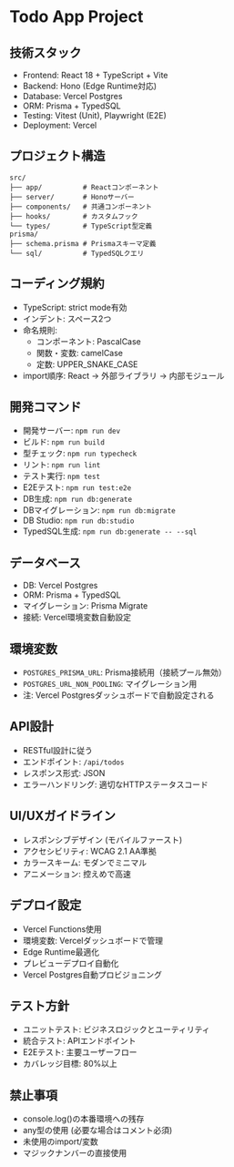 # Todo App Project

## 技術スタック
- Frontend: React 18 + TypeScript + Vite
- Backend: Hono (Edge Runtime対応)
- Database: Vercel Postgres
- ORM: Prisma + TypedSQL
- Testing: Vitest (Unit), Playwright (E2E)
- Deployment: Vercel

## プロジェクト構造
```
src/
├── app/          # Reactコンポーネント
├── server/       # Honoサーバー
├── components/   # 共通コンポーネント
├── hooks/        # カスタムフック
└── types/        # TypeScript型定義
prisma/
├── schema.prisma # Prismaスキーマ定義
└── sql/          # TypedSQLクエリ
```

## コーディング規約
- TypeScript: strict mode有効
- インデント: スペース2つ
- 命名規則:
  - コンポーネント: PascalCase
  - 関数・変数: camelCase
  - 定数: UPPER_SNAKE_CASE
- import順序: React → 外部ライブラリ → 内部モジュール

## 開発コマンド
- 開発サーバー: `npm run dev`
- ビルド: `npm run build`
- 型チェック: `npm run typecheck`
- リント: `npm run lint`
- テスト実行: `npm test`
- E2Eテスト: `npm run test:e2e`
- DB生成: `npm run db:generate`
- DBマイグレーション: `npm run db:migrate`
- DB Studio: `npm run db:studio`
- TypedSQL生成: `npm run db:generate -- --sql`

## データベース
- DB: Vercel Postgres
- ORM: Prisma + TypedSQL
- マイグレーション: Prisma Migrate
- 接続: Vercel環境変数自動設定

## 環境変数
- `POSTGRES_PRISMA_URL`: Prisma接続用（接続プール無効）
- `POSTGRES_URL_NON_POOLING`: マイグレーション用
- 注: Vercel Postgresダッシュボードで自動設定される

## API設計
- RESTful設計に従う
- エンドポイント: `/api/todos`
- レスポンス形式: JSON
- エラーハンドリング: 適切なHTTPステータスコード

## UI/UXガイドライン
- レスポンシブデザイン (モバイルファースト)
- アクセシビリティ: WCAG 2.1 AA準拠
- カラースキーム: モダンでミニマル
- アニメーション: 控えめで高速

## デプロイ設定
- Vercel Functions使用
- 環境変数: Vercelダッシュボードで管理
- Edge Runtime最適化
- プレビューデプロイ自動化
- Vercel Postgres自動プロビジョニング

## テスト方針
- ユニットテスト: ビジネスロジックとユーティリティ
- 統合テスト: APIエンドポイント
- E2Eテスト: 主要ユーザーフロー
- カバレッジ目標: 80%以上

## 禁止事項
- console.log()の本番環境への残存
- any型の使用 (必要な場合はコメント必須)
- 未使用のimport/変数
- マジックナンバーの直接使用
